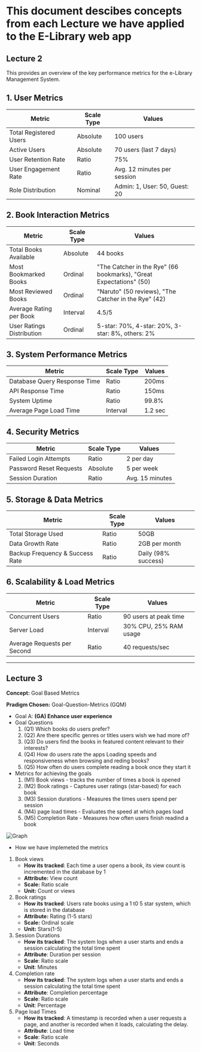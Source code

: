 This document descibes concepts from each Lecture we have applied to the E-Library web app
==========================================================================================
Lecture 2
---------
This provides an overview of the key performance metrics for the e-Library Management System. 

## 1. User Metrics

| Metric                   | Scale Type | Values              |
|--------------------------|------------|------------------------------|
| Total Registered Users   | Absolute   | 100 users                    |
| Active Users            | Absolute   | 70 users (last 7 days)      |
| User Retention Rate     | Ratio      | 75%                          |
| User Engagement Rate    | Ratio      | Avg. 12 minutes per session  |
| Role Distribution       | Nominal    | Admin: 1, User: 50, Guest: 20 |

## 2. Book Interaction Metrics

| Metric                    | Scale Type | Values               |
|---------------------------|------------|-------------------------------|
| Total Books Available     | Absolute   | 44 books                   |
| Most Bookmarked Books     | Ordinal    | "The Catcher in the Rye" (66 bookmarks), "Great Expectations" (50) |
| Most Reviewed Books       | Ordinal    | "Naruto" (50 reviews), "The Catcher in the Rye" (42) |
| Average Rating per Book   | Interval   | 4.5/5                         |
| User Ratings Distribution | Ordinal    | 5-star: 70%, 4-star: 20%, 3-star: 8%, others: 2% |

## 3. System Performance Metrics

| Metric                     | Scale Type | Values |
|----------------------------|------------|----------------|
| Database Query Response Time | Ratio   | 200ms          |
| API Response Time          | Ratio   | 150ms          |
| System Uptime             | Ratio   | 99.8%          |
| Average Page Load Time    | Interval | 1.2 sec        |

## 4. Security Metrics

| Metric                     | Scale Type | Values |
|----------------------------|------------|----------------|
| Failed Login Attempts      | Ratio   | 2 per day      |
| Password Reset Requests    | Absolute | 5 per week    |
| Session Duration           | Ratio   | Avg. 15 minutes |

## 5. Storage & Data Metrics

| Metric                     | Scale Type | Values |
|----------------------------|------------|----------------|
| Total Storage Used         | Ratio   | 50GB          |
| Data Growth Rate          | Ratio   | 2GB per month  |
| Backup Frequency & Success Rate | Ratio | Daily (98% success) |

## 6. Scalability & Load Metrics

| Metric                     | Scale Type | Values |
|----------------------------|------------|----------------|
| Concurrent Users           | Ratio   | 90 users at peak time |
| Server Load               | Interval | 30% CPU, 25% RAM usage |
| Average Requests per Second | Ratio   | 40 requests/sec |


---------
Lecture 3
---------

**Concept:** Goal Based Metrics

**Pradigm Chosen:** Goal-Question-Metrics (GQM)

- Goal A: **(GA) Enhance user experience**
- Goal Questions
	1. (Q1) Which books do users prefer?
	2. (Q2) Are there specific genres or titles users wish we had more of?
	3. (Q3) Do users find the books in featured content relevant to their interests?
	4. (Q4) How do users rate the apps Loading speeds and responsiveness when browsing and reding books?
	5. (Q5) How often do users complete reading a book once they start it
- Metrics for achieving the goals
	1. (M1) Book views - tracks the number of times a book is opened
	2. (M2) Book ratings - Captures user ratings (star-based) for each book
	3. (M3) Session durations - Measures the times users spend per session
	4. (M4) page load times - Evaluates the speed at which pages load
	5. (M5) Completion Rate - Measures how often users finish readind a book

![Graph](md-assets/Rplot.png)

- How we have implemeted the metrics
1. Book views
	- **How its tracked**: Each time a user opens a book, its view count is incremented in the database by 1  
	- **Attribute:** View count 
	- **Scale:** Ratio scale 
	- **Unit:** Count or views
2. Book ratings
	- **How its tracked**: Users rate books using a 1 t0 5 star system, which is stored in the database
	- **Attribute:** Rating (1-5 stars) 
	- **Scale:** Ordinal scale
	- **Unit:** Stars(1-5)
3. Session Durations
   	- **How its tracked**: The system logs when a user starts and ends a session calculating the total time spent
   	- **Attribute**: Duration per session
   	- **Scale**: Ratio scale
   	- **Unit**: Minutes
4. Completion rate
   	- **How its tracked**: The system logs when a user starts and ends a session calculating the total time spent
   	- **Attribute**: Completion percentage
   	- **Scale**: Ratio scale
   	- **Unit**: Percentage
5. Page load Times
	- **How its tracked**: A timestamp is recorded when a user requests a page, and another is recorded when it loads, calculating the delay.
   	- **Attribute**: Load time
   	- **Scale**: Ratio scale
   	- **Unit**: Seconds
   
